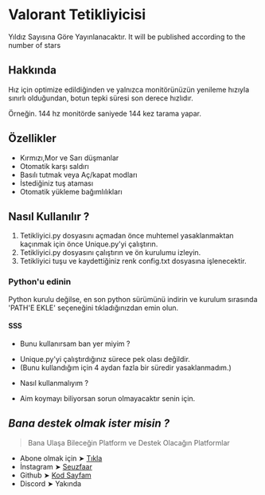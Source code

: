 # Valorant Tetikliyicisi
Yıldız Sayısına Göre Yayınlanacaktır.
It will be published according to the number of stars

## Hakkında
Hız için optimize edildiğinden ve yalnızca monitörünüzün yenileme hızıyla sınırlı olduğundan, botun tepki süresi son derece hızlıdır.

Örneğin. 144 hz monitörde saniyede 144 kez tarama yapar.

## Özellikler
- Kırmızı,Mor ve Sarı düşmanlar
- Otomatik karşı saldırı
- Basılı tutmak veya Aç/kapat modları
- İstediğiniz tuş ataması
- Otomatik yükleme bağımlılıkları

## Nasıl Kullanılır ?
1. Tetikliyici.py dosyasını açmadan önce muhtemel yasaklanmaktan kaçınmak için önce Unique.py'yi çalıştırın.
1. Tetikliyici.py dosyasını çalıştırın ve ön kurulumu izleyin.
2. Tetikliyici tuşu ve kaydettiğiniz renk config.txt dosyasına işlenecektir.

### Python'u edinin
Python kurulu değilse, en son python sürümünü indirin ve kurulum sırasında 'PATH'E EKLE' seçeneğini tıkladığınızdan emin olun.

#### SSS
+ Bunu kullanırsam ban yer miyim ?

- Unique.py'yi çalıştırdığınız sürece pek olası değildir.
- (Bunu kullandığım için 4 aydan fazla bir süredir yasaklanmadım.)

+ Nasıl kullanmalıyım ?

- Aim koymayı biliyorsan sorun olmayacaktır senin için.

## _Bana destek olmak ister misin ?_
> Bana Ulaşa Bileceğin Platform ve Destek Olacağın Platformlar

- Abone olmak için ➤ [Tıkla](https://bit.ly/3oNucRe)
- İnstagram ➤ [Seuzfaar](https://bit.ly/3Vc7rVQ)
- Github ➤ [Kod Sayfam](https://bit.ly/3HODP9z)
- Discord ➤ Yakında
